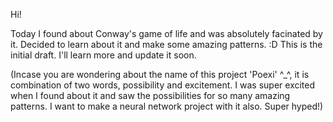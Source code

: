 Hi!

Today I found about Conway's game of life and was absolutely facinated by it.
Decided to learn about it and make some amazing patterns. :D
This is the initial draft. I'll learn more and update it soon.

(Incase you are wondering about the name of this project 'Poexi' ^_^,
it is combination of two words, possibility and excitement.
I was super excited when I found about it and saw the possibilities 
for so many amazing patterns. I want to make a neural network project with it
also. Super hyped!)
